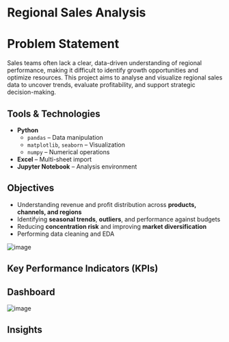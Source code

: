 # Regional Sales Analysis

# Problem Statement
Sales teams often lack a clear, data-driven understanding of regional performance, making it difficult to identify growth opportunities and optimize resources. This project aims to analyse and visualize regional sales data to uncover trends, evaluate profitability, and support strategic decision-making.


## Tools & Technologies
- **Python**
  - `pandas` – Data manipulation
  - `matplotlib`, `seaborn` – Visualization
  - `numpy` – Numerical operations
- **Excel** – Multi-sheet import
- **Jupyter Notebook** – Analysis environment

## Objectives
- Understanding revenue and profit distribution across **products, channels, and regions**
- Identifying **seasonal trends**, **outliers**, and performance against budgets
- Reducing **concentration risk** and improving **market diversification**
- Performing data cleaning and EDA 

![image](https://github.com/Ritik-M21/Data_Analysis_Projects/blob/main/Regional%20Sales%20Analysis/Regional%20Sales%20Analysis.ipynb)
## Key Performance Indicators (KPIs)


## Dashboard
![image]()

## Insights


